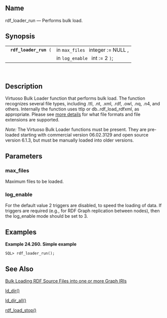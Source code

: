 <div>

<div>

</div>

<div>

## Name

rdf_loader_run — Performs bulk load.

</div>

<div>

## Synopsis

<div>

|                             |                                   |
|-----------------------------|-----------------------------------|
| ` `**`rdf_loader_run`**` (` | in `max_files ` integer := NULL , |
|                             | in `log_enable ` int := 2 `)`;    |

<div>

 

</div>

</div>

</div>

<div>

## Description

Virtuoso Bulk Loader function that performs bulk load. The function
recognizes several file types, including .ttl, .nt, .xml, .rdf, .owl,
.nq, .n4, and others. Internally the function uses ttlp or
db..rdf_load_rdfxml, as appropriate. Please see <a
href="http://virtuoso.openlinksw.com/dataspace/doc/dav/wiki/main/virtbulkrdfloader"
class="ulink" target="_top">more details</a> for what file formats and
file extensions are supported.

<span class="emphasis">*Note:*</span> The Virtuoso Bulk Loader functions
must be present. They are pre-loaded starting with commercial version
06.02.3129 and open source version 6.1.3, but must be manually loaded
into older versions.

</div>

<div>

## Parameters

<div>

### max_files

Maximum files to be loaded.

</div>

<div>

### log_enable

For the default value 2 triggers are disabled, to speed the loading of
data. If triggers are required (e.g., for RDF Graph replication between
nodes), then the log_enable mode should be set to 3.

</div>

</div>

<div>

## Examples

<div>

**Example 24.260. Simple example**

<div>

``` screen
SQL> rdf_loader_run();
```

</div>

</div>

  

</div>

<div>

## See Also

<a
href="http://virtuoso.openlinksw.com/dataspace/doc/dav/wiki/main/virtbulkrdfloader#prerequisites"
class="ulink" target="_top">Bulk Loading RDF Source Files into one or
more Graph IRIs</a>

<a href="fn_ld_dir.html" class="link" title="ld_dir">ld_dir()</a>

<a href="fn_ld_dir_all.html" class="link"
title="ld_dir_all">ld_dir_all()</a>

<a href="fn_rdf_load_stop.html" class="link"
title="rdf_load_stop">rdf_load_stop()</a>

</div>

</div>
